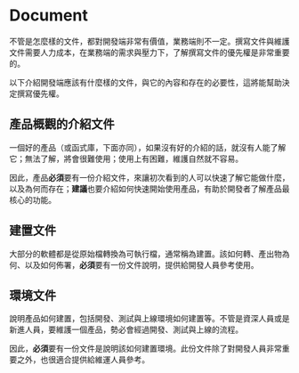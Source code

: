 Document
==========

不管是怎麼樣的文件，都對開發端非常有價值，業務端則不一定。撰寫文件與維護文件需要人力成本，在業務端的需求與壓力下，了解撰寫文件的優先權是非常重要的。

以下介紹開發端應該有什麼樣的文件，與它的內容和存在的必要性，這將能幫助決定撰寫優先權。

產品概觀的介紹文件
----------

一個好的產品（或函式庫，下面亦同），如果沒有好的介紹的話，就沒有人能了解它；無法了解，將會很難使用；使用上有困難，維護自然就不容易。

因此，產品**必須**要有一份介紹文件，來讓初次看到的人可以快速了解它能做什麼，以及為何而存在；**建議**也要介紹如何快速開始使用產品，有助於開發者了解產品最核心的功能。

建置文件
----------

大部分的軟體都是從原始檔轉換為可執行檔，通常稱為建置。該如何轉、產出物為何、以及如何佈署，**必須**要有一份文件說明，提供給開發人員參考使用。

環境文件
----------

說明產品如何建置，包括開發、測試與上線環境如何建置等。不管是資深人員或是新進人員，要維護一個產品，勢必會經過開發、測試與上線的流程。

因此，**必須**要有一份文件是說明該如何建置環境。此份文件除了對開發人員非常重要之外，也很適合提供給維運人員參考。
